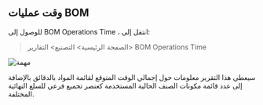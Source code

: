 ## وقت عمليات BOM

للوصول إلى BOM Operations Time ، انتقل إلى:

> الصفحة الرئيسية> التصنيع> التقارير> BOM Operations Time

![مهمة](https://docs.erpnext.com/files/bom-operations-time.png)

سيعطي هذا التقرير معلومات حول إجمالي الوقت المتوقع لقائمة المواد بالدقائق بالإضافة إلى عدد قائمة مكونات الصنف الحالية المستخدمة كعنصر تجميع فرعي للسلع النهائية المختلفة.